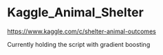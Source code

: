 # Kaggle_Animal_Shelter
https://www.kaggle.com/c/shelter-animal-outcomes

Currently holding the script with gradient boosting
